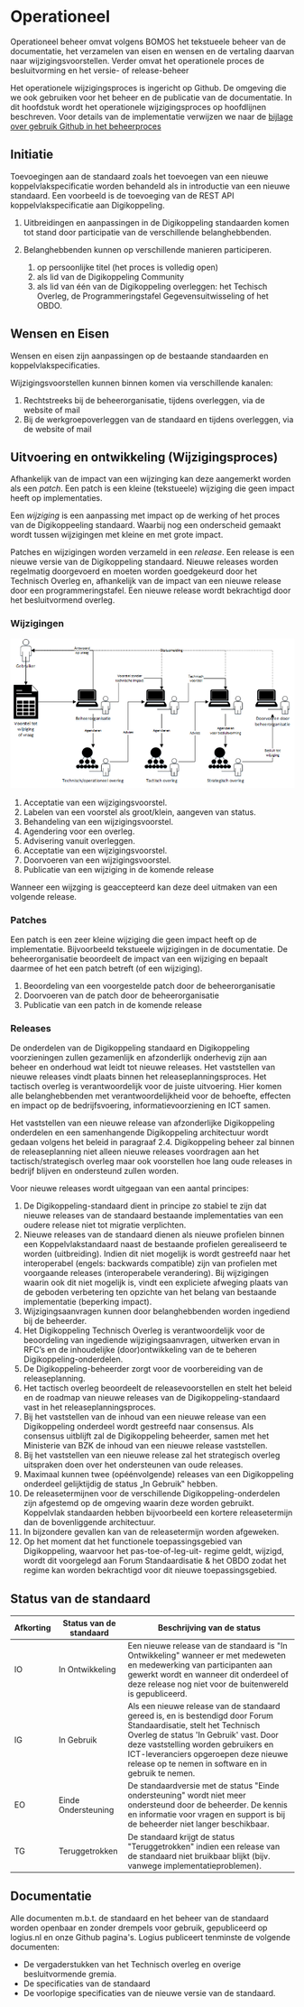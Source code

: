 # Operationeel

Operationeel beheer omvat volgens BOMOS het tekstueele beheer van de
documentatie, het verzamelen van eisen en wensen en de vertaling daarvan
naar wijzigingsvoorstellen. Verder omvat het operationele proces de
besluitvorming en het versie- of release-beheer

Het operationele wijzigingsproces is ingericht op Github. De omgeving
die we ook gebruiken voor het beheer en de publicatie van de documentatie.
In dit hoofdstuk wordt het operationele wijzigingsproces op hoofdlijnen
beschreven. Voor details van de implementatie verwijzen we naar de
[bijlage over gebruik Github in het beheerproces](#bijlage-gebruik-github-in-het-beheerproces)

## Initiatie
Toevoegingen aan de standaard zoals het toevoegen van een nieuwe
koppelvlakspecificatie worden behandeld als in introductie van een nieuwe
standaard. Een voorbeeld is de toevoeging van de REST API koppelvlakspecificatie
aan Digikoppeling.

1.  Uitbreidingen en aanpassingen in de Digikoppeling standaarden komen tot
    stand door participatie van de verschillende belanghebbenden.

2.  Belanghebbenden kunnen op verschillende manieren participeren.
    1. op persoonlijke titel (het proces is volledig open)
    2. als lid van de Digikoppeling Community
    3. als lid van één van de Digikoppeling overleggen: het Techisch Overleg,
       de Programmeringstafel Gegevensuitwisseling of het OBDO.

## Wensen en Eisen
Wensen en eisen zijn aanpassingen op de bestaande standaarden en
koppelvlakspecificaties.

Wijzigingsvoorstellen kunnen binnen komen via verschillende kanalen:
1.  Rechtstreeks bij de beheerorganisatie, tijdens overleggen, via de website
    of mail
2.  Bij de werkgroepoverleggen van de standaard en tijdens overleggen, via de
    website of mail

## Uitvoering en ontwikkeling (Wijzigingsproces)

Afhankelijk van de impact van een wijzinging kan deze aangemerkt worden als
een _patch_. Een patch is een kleine (tekstueele) wijziging die geen impact
heeft op implementaties.

Een _wijziging_ is een aanpassing met impact op de werking of het proces van
de Digikoppeeling standaard. Waarbij nog een onderscheid gemaakt wordt tussen
wijzigingen met kleine en met grote impact.

Patches en wijzigingen worden verzameld in een _release_. Een release is een
nieuwe versie van de Digikoppeling standaard. Nieuwe releases worden regelmatig
doorgevoerd en moeten worden goedgekeurd door het Technisch Overleg en,
afhankelijk van de impact van een nieuwe release door een programmeringstafel.
Een nieuwe release wordt bekrachtigd door het besluitvormend overleg.

### Wijzigingen

![Behandeling van een wijzigingsvoorstel in het beheerproces](images/Beheerproces.png "Behandeling van een wijzigingsvoorstel in het beheerproces")

1. Acceptatie van een wijzigingsvoorstel.
2. Labelen van een voorstel als groot/klein, aangeven van status.
3. Behandeling van een wijzigingsvoorstel.
4. Agendering voor een overleg.
5. Advisering vanuit overleggen.
6. Acceptatie van een wijzigingsvoorstel.
7. Doorvoeren van een wijzigingsvoorstel.
8. Publicatie van een wijziging in de komende release

Wanneer een wijzging is geaccepteerd kan deze deel uitmaken van een
volgende release.

### Patches

Een patch is een zeer kleine wijziging die geen impact heeft op de implementatie. Bijvoorbeeld tekstueele wijzigingen in de documentatie. De beheerorganisatie beoordeelt de impact van een wijziging en bepaalt daarmee of het een patch betreft (of een wijziging).

1. Beoordeling van een voorgestelde patch door de beheerorganisatie
2. Doorvoeren van de patch door de beheerorganisatie
3. Publicatie van een patch in de komende release

### Releases
De onderdelen van de Digikoppeling standaard en Digikoppeling voorzieningen zullen gezamenlijk en afzonderlijk onderhevig zijn aan beheer en onderhoud wat leidt tot nieuwe releases. Het vaststellen van nieuwe releases vindt plaats binnen het releaseplanningsproces. Het tactisch overleg is verantwoordelijk voor de juiste uitvoering. Hier komen alle belanghebbenden met verantwoordelijkheid voor de behoefte, effecten en impact op de bedrijfsvoering, informatievoorziening en ICT samen.

Het vaststellen van een nieuwe release van afzonderlijke Digikoppeling onderdelen en een samenhangende Digikoppeling architectuur wordt gedaan volgens het beleid in paragraaf 2.4. Digikoppeling beheer zal binnen de releaseplanning niet alleen nieuwe releases voordragen aan het tactisch/strategisch overleg maar ook voorstellen hoe lang oude releases in bedrijf blijven en ondersteund zullen worden.

Voor nieuwe releases wordt uitgegaan van een aantal principes:
1. De Digikoppeling-standaard dient in principe zo stabiel te zijn dat
nieuwe releases van de standaard bestaande implementaties van een
oudere release niet tot migratie verplichten.
2. Nieuwe releases van de standaard dienen als nieuwe profielen binnen
een Koppelvlakstandaard naast de bestaande profielen gerealiseerd te
worden (uitbreiding). Indien dit niet mogelijk is wordt gestreefd naar
het interoperabel (engels: backwards compatible) zijn van profielen
met voorgaande releases (interoperabele verandering). Bij wijzigingen
waarin ook dit niet mogelijk is, vindt een expliciete afweging plaats
van de geboden verbetering ten opzichte van het belang van bestaande
implementatie (beperking impact).
3. Wijzigingsaanvragen kunnen door belanghebbenden worden ingediend
bij de beheerder.
4. Het Digikoppeling Technisch Overleg is verantwoordelijk voor de
beoordeling van ingediende wijzigingsaanvragen, uitwerken ervan in
RFC’s en de inhoudelijke (door)ontwikkeling van de te beheren
Digikoppeling-onderdelen.
5. De Digikoppeling-beheerder zorgt voor de voorbereiding van de
releaseplanning.
6. Het tactisch overleg beoordeelt de
releasevoorstellen en stelt het beleid en de roadmap van
nieuwe releases van de Digikoppeling-standaard vast in het
releaseplanningsproces.
7. Bij het vaststellen van de inhoud van een nieuwe release van een
Digikoppeling onderdeel wordt gestreefd naar consensus. Als consensus
uitblijft zal de Digikoppeling beheerder, samen met het Ministerie
van BZK de inhoud van een nieuwe release vaststellen.
8. Bij het vaststellen van een nieuwe release zal het strategisch overleg
uitspraken doen over het ondersteunen van oude releases.
9. Maximaal kunnen twee (opéénvolgende) releases van een Digikoppeling
onderdeel gelijktijdig de status „In Gebruik‟ hebben.
10. De releasetermijnen voor de verschillende Digikoppeling-onderdelen
zijn afgestemd op de omgeving waarin deze worden gebruikt. Koppelvlak
standaarden hebben bijvoorbeeld een kortere releasetermijn dan de
bovenliggende architectuur.
11. In bijzondere gevallen kan van de releasetermijn worden
afgeweken.
12. Op het moment dat het functionele toepassingsgebied van
Digikoppeling, waarvoor het pas-toe-of-leg-uit- regime geldt, wijzigd,
wordt dit voorgelegd aan Forum Standaardisatie & het OBDO zodat het
regime kan worden bekrachtigd voor dit nieuwe toepassingsgebied.

## Status van de standaard

| **Afkorting** | **Status van de standaard** | **Beschrijving van de status** |
|      ---      |              ---            |               ---              |
| IO | In Ontwikkeling | Een nieuwe release van de standaard is "In Ontwikkeling" wanneer er met medeweten en medewerking van participanten aan gewerkt wordt en wanneer dit onderdeel of deze release nog niet voor de buitenwereld is gepubliceerd. |
| IG | In Gebruik      | Als een nieuwe release van de standaard gereed is, en is bestendigd door Forum Standaardisatie, stelt het Technisch Overleg de status 'In Gebruik' vast. Door deze vaststelling worden gebruikers en ICT-leveranciers opgeroepen deze nieuwe release op te nemen in software en in gebruik te nemen. |
| EO | Einde Ondersteuning | De standaardversie met de status "Einde ondersteuning" wordt niet meer ondersteund door de beheerder. De kennis en informatie voor vragen en support is bij de beheerder niet langer beschikbaar. |
| TG | Teruggetrokken   | De standaard krijgt de status "Teruggetrokken" indien een release van de standaard niet bruikbaar blijkt (bijv. vanwege implementatieproblemen). |

## Documentatie
Alle documenten m.b.t. de standaard en het beheer van de standaard
worden openbaar en zonder drempels voor gebruik, gepubliceerd op
logius.nl en onze Github pagina's. Logius publiceert tenminste de
volgende documenten:
- De vergaderstukken van het Technisch overleg en overige
  besluitvormende gremia.
- De specificaties van de standaard
- De voorlopige specificaties van de nieuwe versie van de standaard.
